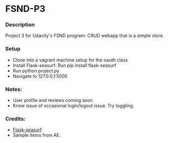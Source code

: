 # FSND-P3

### Description
Project 3 for Udacity's FSND program:
CRUD webapp that is a simple store.

### Setup
- Clone into a vagrant machine setup for the oauth class
- Install Flask-seasurf: Run pip install flask-seasurf
- Run python project.py
- Navigate to 127.0.0.1:5000

### Notes:
- User profile and reviews coming soon. 
- Know issue of occasional login/logout issue. Try toggling.

### Credits:
- [Flask-seasurf](https://github.com/maxcountryman/flask-seasurf/)
- Sample items from AE.
